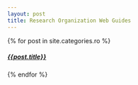 ```yaml
---
layout: post
title: Research Organization Web Guides
---
```


<div class="row">
	<div id="portofolio">
    {% for post in site.categories.ro %}
		<div class="six columns">
			<h5><a href="{{post.url}}">{{post.title}}</a></h5>
			<div class="portofoliothumb">
				<img src="/images/guides/{{post.image}}" class="fourimage" alt=""/>
			</div>
		</div>
    {% endfor %}
	</div>
</div>
